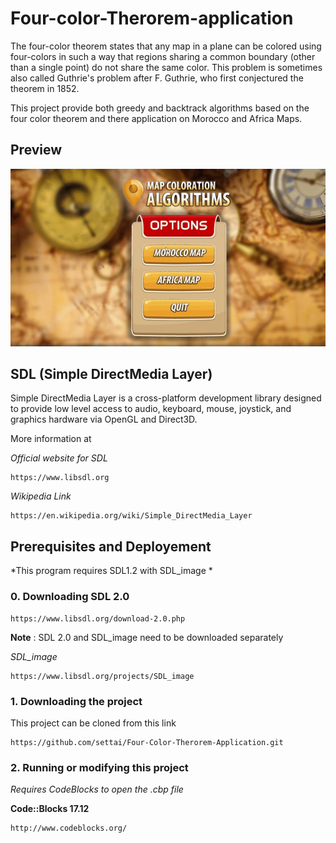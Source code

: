 # Four-color-Therorem-application

The four-color theorem states that any map in a plane can be colored using four-colors in such a way that regions sharing a common boundary (other than a single point) do not share the same color. This problem is sometimes also called Guthrie's problem after F. Guthrie, who first conjectured the theorem in 1852.

This project provide both greedy and backtrack algorithms based on the four color theorem and there application on Morocco and Africa Maps.

## Preview
![Alt Text](https://github.com/settai/Four-Color-Therorem-Application/blob/main/preview.gif)


## SDL (Simple DirectMedia Layer)

Simple DirectMedia Layer is a cross-platform development library designed to provide low level access to audio, keyboard, mouse, joystick, and graphics hardware via OpenGL and Direct3D. 

More information at

*Official website for SDL*
```
https://www.libsdl.org
```

*Wikipedia Link*
```
https://en.wikipedia.org/wiki/Simple_DirectMedia_Layer
```

## Prerequisites and Deployement

*This program requires SDL1.2 with SDL_image *

### 0. Downloading SDL 2.0

```
https://www.libsdl.org/download-2.0.php
```

**Note** : SDL 2.0 and SDL_image need to be downloaded separately 

*SDL_image*
```
https://www.libsdl.org/projects/SDL_image
```

### 1. Downloading the project

This project can be cloned from this link

```
https://github.com/settai/Four-Color-Therorem-Application.git
```

### 2. Running or modifying this project

*Requires CodeBlocks to open the .cbp file*

**Code::Blocks 17.12**
```
http://www.codeblocks.org/
```

